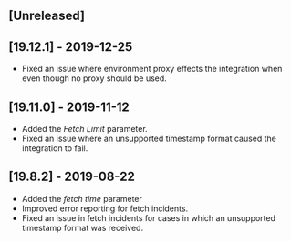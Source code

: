 ## [Unreleased]


## [19.12.1] - 2019-12-25
  - Fixed an issue where environment proxy effects the integration when even though no proxy should be used.


## [19.11.0] - 2019-11-12
  - Added the *Fetch Limit* parameter.
  - Fixed an issue where an unsupported timestamp format caused the integration to fail.

## [19.8.2] - 2019-08-22
  - Added the *fetch time* parameter
  - Improved error reporting for fetch incidents.
  - Fixed an issue in fetch incidents for cases in which an unsupported timestamp format was received.
